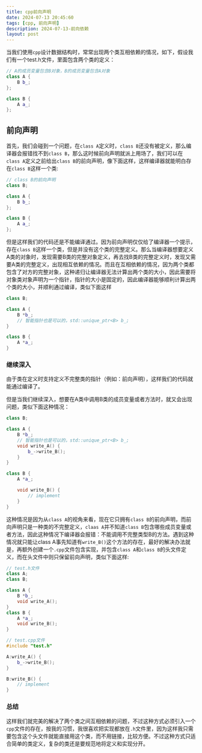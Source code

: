 ```yaml
---
title: cpp前向声明
date: 2024-07-13 20:45:60
tags: [cpp, 前向声明]
description: 2024-07-13-前向依赖
layout: post
---
```


当我们使用`cpp`设计数据结构时，常常出现两个类互相依赖的情况，如下，假设我们有一个test.h文件，里面包含两个类的定义：
```cpp
// A的成员变量包含B对象，B的成员变量包含A对象
class A {
    B b_;
};

class B {
    A a_;
};
```

## 前向声明

首先，我们会碰到一个问题，在`class A`定义时，`class B`还没有被定义，那么编译器会报错找不到`class B`，那么这时候前向声明就派上用场了，我们可以在`class A`定义之前给出`class B`的前向声明，像下面这样，这样编译器就能明白存在`class B`这样一个类:
```cpp
// class B的前向声明
class B;

class A {
    B b_;
};

class B {
    A a_;
};
```
但是这样我们的代码还是不能编译通过。因为前向声明仅仅给了编译器一个提示，存在`class B`这样一个类，但是并没有这个类的完整定义。那么当编译器想要定义A类的对象时，发现需要B类的完整对象定义，再去找B类的完整定义时，发现又需要A类的完整定义，出现相互依赖的情况。而且在互相依赖的情况，因为两个类都包含了对方的完整对象，这种递归让编译器无法计算出两个类的大小，因此需要将对象类对象声明为一个指针，指针的大小是固定的，因此编译器能够顺利计算出两个类的大小，并顺利通过编译，类似下面这样
```cpp
class B;

class A {
    B *b_;
    // 智能指针也是可以的，std::unique_ptr<B> b_;
}

class B {
    A *a_;
}
```

### 继续深入

由于类在定义时支持定义不完整类的指针（例如：前向声明），这样我们的代码就能通过编译了。

但是当我们继续深入，想要在A类中调用B类的成员变量或者方法时，就又会出现问题，类似下面这种情况：
```cpp
class B;

class A {
    B *b_;
    // 智能指针也是可以的，std::unique_ptr<B> b_;
    void write_A() {
        b_->write_B();
    }
}

class B {
    A *a_;

    void write_B() {
        // implement
    }
}
```

这种情况是因为从`class A`的视角来看，现在它只拥有`class B`的前向声明，而前向声明只是一种类的不完整定义，`claas A`并不知道`class B`包含哪些成员变量或者方法，因此这种情况下编译器会报错：不能调用不完整类型B的方法。遇到这种情况就只能让class A事先知道有`write_B()`这个方法的存在，最好的解决办法就是，再额外创建一个`.cpp`文件包含实现，并包含`class A`和`class B`的头文件定义，而在头文件中则只保留前向声明，类似下面这样:
```cpp
// test.h文件
class A;
class B;

class A {
    B *b_;
    void write_A();
}
class B {
    A *a_;
    void write_B();
}
```

```cpp
// test.cpp文件
#include "test.h"

A:write_A() {
    b_->write_B();
}

B:write_B() {
    // implement
}
```

### 总结
这样我们就完美的解决了两个类之间互相依赖的问题，不过这种方式必须引入一个`cpp`文件的存在，按我的习惯，我很喜欢把实现都放在`.h`文件里，因为这样我只需要包含这个头文件就能直接用这个类，而不用链接，比较方便。不过这种方式只适合简单的类定义，复杂的类还是要规范地将定义和实现分开。
